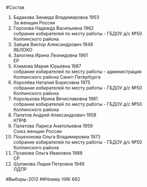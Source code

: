 #Состав
1. Бадакова Зинаида Владимировна 1953   
    За женщин России
2. Горохова Надежда Васильевна 1962   
    собрание избирателей по месту работы - ГБДОУ д/с №50 Колпинского района
3. Зайцев Виктор Александрович 1949   
    ЯБЛОКО
4. Залогина Ирина Леонидовна 1961   
    ЕР
5. Климова Мария Юрьевна 1987   
    собрание избирателей по месту работы - администрация Колпинского района Санкт-Петербурга
6. Королёва Наталия Борисовна 1975   
    собрание избирателей по месту работы - ГБДОУ д/с №50 Колпинского района
7. Королькова Ирина Вячеславовна 1981   
    собрание избирателей по месту работы - ГБДОУ д/с №50 Колпинского района
8. Палатов Андрей Александрович 1958   
    КПРФ
9. Палатова Лариса Анатольевна 1959   
    Союз женщин России
10. Пошехонова Ольга Владимировна 1973   
    собрание избирателей по месту работы - ГБДОУ д/с №50 Колпинского района
11. Пузакова Ольга Ивановна 1988   
    СР
12. Шулакова Лидия Петровна 1946   
    ЛДПР

#Выборы-2012
##Номер УИК
662